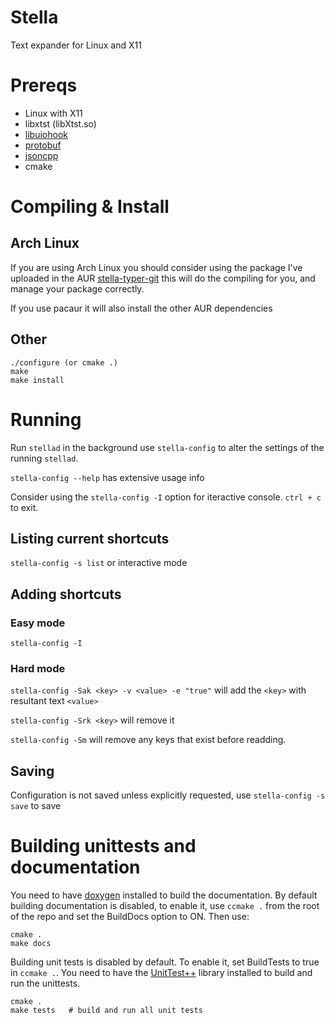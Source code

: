 # Stella
Text expander for Linux and X11

# Prereqs
- Linux with X11
- libxtst (libXtst.so)
- [libuiohook](https://github.com/kwhat/libuiohook)
- [protobuf](https://github.com/google/protobuf)
- [jsoncpp](https://github.com/open-source-parsers/jsoncpp)
- cmake

# Compiling & Install

## Arch Linux
If you are using Arch Linux you should consider using the package I've uploaded
in the AUR [stella-typer-git](https://aur.archlinux.org/packages/stella-typer-git/)
this will do the compiling for you, and manage your package correctly.

If you use pacaur it will also install the other AUR dependencies

## Other

```
./configure (or cmake .)
make
make install
```

# Running
Run `stellad` in the background use `stella-config` to alter the settings of the running `stellad`.

`stella-config --help` has extensive usage info

Consider using the `stella-config -I` option for iteractive console. `ctrl + c` to exit.

## Listing current shortcuts
`stella-config -s list` or interactive mode

## Adding shortcuts
### Easy mode
`stella-config -I`
### Hard mode
`stella-config -Sak <key> -v <value> -e "true"`
will add the `<key>` with resultant text `<value>`

`stella-config -Srk <key>` will remove it

`stella-config -Sm` will remove any keys that exist before readding.

## Saving
Configuration is not saved unless explicitly requested, use `stella-config -s save` to save

# Building unittests and documentation

You need to have [doxygen](http://www.stack.nl/~dimitri/doxygen/) installed to build the documentation. By default building documentation is disabled, to enable it, use `ccmake .` from the root of the repo and set the BuildDocs option to ON. Then use:
```
cmake .
make docs
```

Building unit tests is disabled by default. To enable it, set BuildTests to true in `ccmake .`. You need to have the [UnitTest++](https://github.com/unittest-cpp/unittest-cpp) library installed to build and run the unittests.
```
cmake .
make tests   # build and run all unit tests
```
